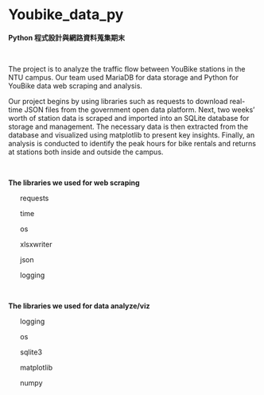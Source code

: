 # Youbike_data_py
**Python 程式設計與網路資料蒐集期末**

<br>

The project is to analyze the traffic flow between YouBike stations in the NTU campus. 
Our team used MariaDB for data storage and Python for YouBike data web scraping and analysis.

Our project begins by using libraries such as requests to download real-time JSON files from the government open data platform. Next, two weeks’ worth of station data is scraped and imported into an SQLite database for storage and management. The necessary data is then extracted from the database and visualized using matplotlib to present key insights. Finally, an analysis is conducted to identify the peak hours for bike rentals and returns at stations both inside and outside the campus.

<br>

**The libraries we used for web scraping**
<ul>requests</ul>
<ul>time</ul>
<ul>os</ul>
<ul>xlsxwriter</ul>
<ul>json</ul>
<ul>logging</ul>

<br>

**The libraries we used for data analyze/viz**
<ul>logging</ul>
<ul>os</ul>
<ul>sqlite3</ul>
<ul>matplotlib</ul>
<ul>numpy</ul>
